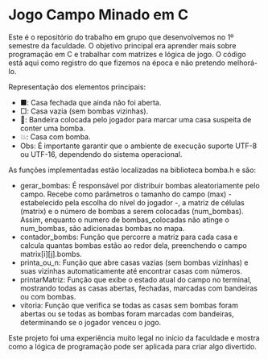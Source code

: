# Jogo Campo Minado em C

Este é o repositório do trabalho em grupo que desenvolvemos no 1º semestre da faculdade. O objetivo principal era aprender mais sobre programação em C e trabalhar com matrizes e lógica de jogo. O código está aqui como registro do que fizemos na época e não pretendo melhorá-lo.

Representação dos elementos principais:
- ■: Casa fechada que ainda não foi aberta.
- □: Casa vazia (sem bombas vizinhas).
- 🚩: Bandeira colocada pelo jogador para marcar uma casa suspeita de conter uma bomba.
- 💥: Casa com bomba.
- Obs: É importante garantir que o ambiente de execução suporte UTF-8 ou UTF-16, dependendo do sistema operacional.


As funções implementadas estão localizadas na biblioteca bomba.h e são:
- gerar_bombas: É responsável por distribuir bombas aleatoriamente pelo campo. Recebe como parâmetros o tamanho do campo (max) - estabelecido pela escolha do nível do jogador -, a matriz de células (matrix) e o número de bombas a serem colocadas (num_bombas). Assim, enquanto o numero de bombas_colocadas não atinge o  num_bombas, são adicionadas bombas no mapa.
- contador_bombs: Função que percorre a matriz para cada casa e calcula quantas bombas estão ao redor dela, preenchendo o campo matrix[i][j].bombs.
- printa_ou_n: Função que abre casas vazias (sem bombas vizinhas) e suas vizinhas automaticamente até encontrar casas com números.
- printarMatriz: Função que exibe o estado atual do campo no terminal, mostrando todas as casas abertas, fechadas, marcadas com bandeiras ou com bombas.
- vitoria: Função que verifica se todas as casas sem bombas foram abertas ou se todas as bombas foram marcadas com bandeiras, determinando se o jogador venceu o jogo.

Este projeto foi uma experiência muito legal no início da faculdade e mostra como a lógica de programação pode ser aplicada para criar algo divertido.
